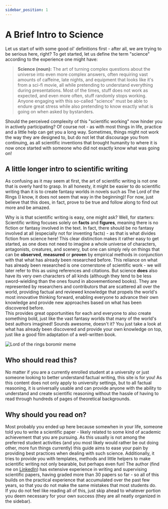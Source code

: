```yaml
---
sidebar_position: 1
---
```


# A Brief Intro to Science

Let us start of with some good ol' definitions first - after all, we are trying to be serious here, right? To get started, let us define the term "science" according to the experience one might have:

>**Science (noun):**
The art of turning complex questions about the universe into even more complex answers, often requiring vast amounts of caffeine, late nights, and equipment that looks like it's from a sci-fi movie, all while pretending to understand everything during presentations. Most of the times, stuff does not work as expected, and even more often, stuff randomly stops working. Anyone engaging with this so-called "science" must be able to endure great stress while also pretending to know exactly what is going on when asked by bystanders.

Should the perceived complexity of this "scientific working" now hinder you in actively participating? Of course not - as with most things in life, practice and a little help can get you a long way. Sometimes, things might not work the way they are designed to, but do not let that discourage you from continuing, as all scientific inventions that brought humanity to where it is now once started with someone who did not exactly know what was going on!

## A little longer intro to scientific writing

As confusing as it may seem at first, the art of scientific writing is not one that is overly hard to grasp. In all honesty, it might be easier to do scientific writing than it is to create fantasy worlds in novels such as The Lord of the Rings (I know, it does not seem that way in the beginning)! For now, just believe that this does, in fact, prove to be true and follow along to find out more and be amazed.

Why is is that scientific writing is easy, one might ask? Well, for starters: Scientific writing focuses solely on **facts** and **figures**, meaning there is no fiction or fantasy involved in the text. In fact, there should be no fantasy involved at all (especially not for inventing facts) - as that is what divides fiction from science here! This clear distinction makes it rather easy to get started, as one does not need to imagine a whole universe of characters, antagonists, creatures, and scenery, but one can simply rely on things that can be **observed**, **measured** or **proven** by empirical methods in conjunction with that what has already been researched before. This reliance on what has already been researched is one cornerstone of scientific work - we will later refer to this as using references and citations. But science **does** also have its very own characters of all kinds (although they tend to be less sword-wielding than the ones found in abovementioned books). They are represented by researchers and contributors that are scattered all over the world, providing factual and reviewed knowledge that propels the world's most innovative thinking forward, enabling everyone to advance their own knowledge and provide new approaches based on what has been discovered before. \
This provides great opportunities for each and everyone to also create something bold, just like the vast fantasy worlds that many of the world's best authors imagined! Sounds awesome, doesn't it? You just take a look at what has already been discovered and provide your own knowledge on top, just like a good film adaptation of a well-written book.


![Lord of the rings boromir meme](https://i.imgflip.com/8uk0cj.jpg)


## Who should read this?

No matter if you are a currently enrolled student at a university or just someone looking to better understand factual writing, this site is for you! As this content does not only apply to university settings, but to all factual reasoning, it is universally usable and can provide anyone with the ability to understand and create scientific reasoning without the hassle of having to read through hundreds of pages of theoretical backgrounds.


## Why should you read on?

Most probably you ended up here because somewhen in your life, someone told you to write a scientific paper - likely related to some kind of academic achievement that you are pursuing. As this usually is not among the preferred student activities (and you most likely would rather be out doing other, more fun things currently) this guide aims to ease your pain by providing best practices when dealing with such science. Additionally, it tries to provide you with templates, methods and little helpers to make scientific writing not only bearable, but perhaps even fun! The author (find me on [LinkedIn](https://www.linkedin.com/in/enzo-hilzinger/)) has extensive experience in writing and supervising scientific papers, having graded more than 30 papers so far - so all of this builds on the practical experience that accumulated over the past few years, so that you do not make the same mistakes that most students do.\
If you do not feel like reading all of this, just skip ahead to whatever portion you deem necessary for your own success (they are all neatly organized in the sidebar).
